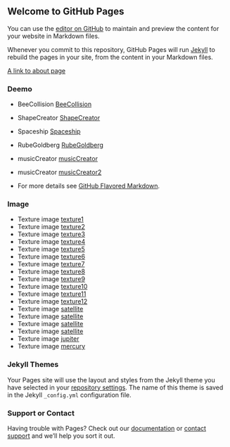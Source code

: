 ## Welcome to GitHub Pages

You can use the [editor on GitHub](https://github.com/sharyuwu/sharyuwu.github.io/edit/master/index.md) to maintain and preview the content for your website in Markdown files.

Whenever you commit to this repository, GitHub Pages will run [Jekyll](https://jekyllrb.com/) to rebuild the pages in your site, from the content in your Markdown files.

[A link to about page](/about)

### Deemo
- BeeCollision [BeeCollision](/Deemo/beeCollision.html)
- ShapeCreator [ShapeCreator](/Deemo/ShapeCreator.html)
- Spaceship [Spaceship](/Deemo/spaceshipScene.html)
- RubeGoldberg [RubeGoldberg](/Deemo/RubeGoldberg.html)
- musicCreator [musicCreator](/Deemo/musicCreator.html)
- musicCreator [musicCreator2](/Deemo/other/index.html)


- For more details see [GitHub Flavored Markdown](https://guides.github.com/features/mastering-markdown/).

### Image
- Texture image [texture1](/image/texture1.png)
- Texture image [texture2](/image/texture2.jpg)
- Texture image [texture3](/image/texture3.jpg)
- Texture image [texture4](/image/texture4.png)
- Texture image [texture5](/image/texture5.jpg)
- Texture image [texture6](/image/texture6.jpg)
- Texture image [texture7](/image/texture7.jpg)
- Texture image [texture8](/image/texture8.png)
- Texture image [texture9](/image/texture9.png)
- Texture image [texture10](/image/texture10.jpg)
- Texture image [texture11](/image/texture11.jpg)
- Texture image [texture12](/image/texture12.jpg)
- Texture image [satellite](/image/dec.png)
- Texture image [satellite](/image/solarCellBroken.png)
- Texture image [satellite](/image/decBroken1.png)
- Texture image [satellite](/image/decBroken2.png)
- Texture image [jupiter](/image/jupiter1.jpg)
- Texture image [mercury](/image/mercury.jpg)
### Jekyll Themes

Your Pages site will use the layout and styles from the Jekyll theme you have selected in your [repository settings](https://github.com/sharyuwu/sharyuwu.github.io/settings). The name of this theme is saved in the Jekyll `_config.yml` configuration file.

### Support or Contact

Having trouble with Pages? Check out our [documentation](https://help.github.com/categories/github-pages-basics/) or [contact support](https://github.com/contact) and we’ll help you sort it out.
